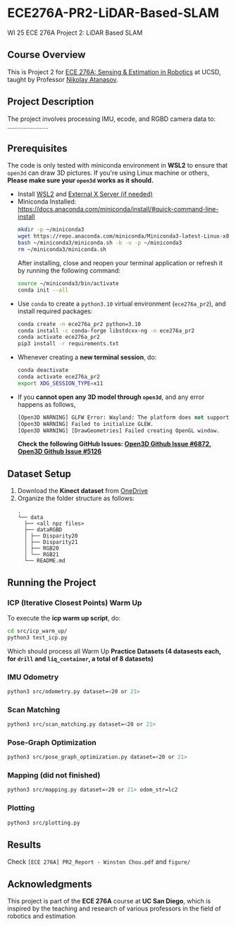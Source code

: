 # ECE276A-PR2-LiDAR-Based-SLAM
WI 25 ECE 276A Project 2: LiDAR Based SLAM

## Course Overview
This is Project 2 for [ECE 276A: Sensing & Estimation in Robotics](https://natanaso.github.io/ece276a/) at UCSD, taught by Professor [Nikolay Atanasov](https://natanaso.github.io/).

## Project Description
The project involves processing IMU, ecode, and RGBD camera data to: .......................

## Prerequisites 
The code is only tested with miniconda environment in **WSL2** to ensure that `open3d` can draw 3D pictures. If you're using Linux machine or others, **Please make sure your `open3d` works as it should.**
- Install [WSL2](https://dev.to/brayandiazc/install-wsl-from-the-microsoft-store-111h) and [External X Server (if needed)](https://www.google.com/search?q=VcXsrv)
- Miniconda Installed: https://docs.anaconda.com/miniconda/install/#quick-command-line-install
    ```bash
    mkdir -p ~/miniconda3
    wget https://repo.anaconda.com/miniconda/Miniconda3-latest-Linux-x86_64.sh -O ~/miniconda3/miniconda.sh
    bash ~/miniconda3/miniconda.sh -b -u -p ~/miniconda3
    rm ~/miniconda3/miniconda.sh
    ```
    After installing, close and reopen your terminal application or refresh it by running the following command:
    ```bash
    source ~/miniconda3/bin/activate
    conda init --all
    ```
- Use `conda` to create a `python3.10` virtual environment (`ece276a_pr2`), and install required packages:
    ```bash
    conda create -n ece276a_pr2 python=3.10
    conda install -c conda-forge libstdcxx-ng -n ece276a_pr2
    conda activate ece276a_pr2
    pip3 install -r requirements.txt
    ```
- Whenever creating a **new terminal session**, do:
    ```bash
    conda deactivate
    conda activate ece276a_pr2
    export XDG_SESSION_TYPE=x11
    ```
- If you **cannot open any 3D model through `open3d`**, and any error happens as follows, 
    ```python
    [Open3D WARNING] GLFW Error: Wayland: The platform does not support setting the window position
    [Open3D WARNING] Failed to initialize GLEW.
    [Open3D WARNING] [DrawGeometries] Failed creating OpenGL window.
    ```
    **Check the following GitHub Issues: [Open3D Github Issue #6872](https://github.com/isl-org/Open3D/issues/6872), [Open3D Github Issue #5126](https://github.com/isl-org/Open3D/issues/5126)**

## Dataset Setup
1. Download the **Kinect dataset** from [OneDrive](https://ucsdcloud-my.sharepoint.com/:u:/g/personal/w3chou_ucsd_edu/ERWl0hGlKzVGl9aSChewQgEB0XdA7LNLz2cW2ncBS63aZw?e=1Dy1Ai)
2. Organize the folder structure as follows:
    ```text
    .
    └── data
      ├── <all npz files>
      ├── dataRGBD
      │ ├── Disparity20
      │ ├── Disparity21
      │ ├── RGB20
      │ └── RGB21
      └── README.md
    ```

## Running the Project

### ICP (Iterative Closest Points) Warm Up
To execute the **icp warm up script**, do:
```bash
cd src/icp_warm_up/
python3 test_icp.py
```
Which should process all Warm Up **Practice Datasets (4 datasests each, for `drill` and `liq_container`, a total of 8 datasets)**

### IMU Odometry
```bash
python3 src/odometry.py dataset=<20 or 21>
```

### Scan Matching
```bash
python3 src/scan_matching.py dataset=<20 or 21>
```

### Pose-Graph Optimization
```bash
python3 src/pose_graph_optimization.py dataset=<20 or 21>
```

### Mapping (did not finished)
```bash
python3 src/mapping.py dataset=<20 or 21> odom_str=lc2
```

### Plotting
```bash
python3 src/plotting.py
```

## Results
Check `[ECE 276A] PR2_Report - Winston Chou.pdf` and `figure/`

## Acknowledgments
This project is part of the **ECE 276A** course at **UC San Diego**, which is inspired by the teaching and research of various professors in the field of robotics and estimation